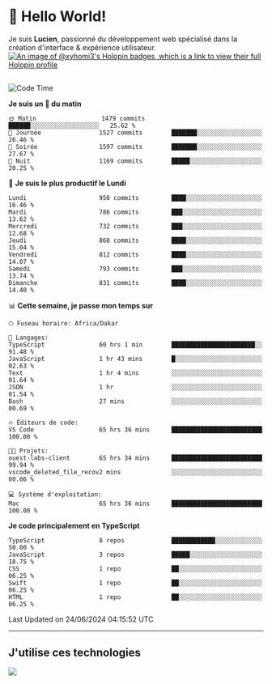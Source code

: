# 👋 Hello World!

Je suis **Lucien**, passionné du développement web spécialisé dans la création d'interface & expérience utilisateur.
[![An image of @xyhomi3's Holopin badges, which is a link to view their full Holopin profile](https://holopin.me/xyhomi3)](https://holopin.io/@xyhomi3)

##

<!--START_SECTION:waka-->
![Code Time](http://img.shields.io/badge/Code%20Time-1%2C435%20hrs%2039%20mins-blue)

**Je suis un 🐤 du matin** 

```text
🌞 Matin                  1479 commits        ██████░░░░░░░░░░░░░░░░░░░   25.62 % 
🌆 Journée                1527 commits        ███████░░░░░░░░░░░░░░░░░░   26.46 % 
🌃 Soirée                 1597 commits        ███████░░░░░░░░░░░░░░░░░░   27.67 % 
🌙 Nuit                   1169 commits        █████░░░░░░░░░░░░░░░░░░░░   20.25 % 
```
📅 **Je suis le plus productif le Lundi** 

```text
Lundi                    950 commits         ████░░░░░░░░░░░░░░░░░░░░░   16.46 % 
Mardi                    786 commits         ███░░░░░░░░░░░░░░░░░░░░░░   13.62 % 
Mercredi                 732 commits         ███░░░░░░░░░░░░░░░░░░░░░░   12.68 % 
Jeudi                    868 commits         ████░░░░░░░░░░░░░░░░░░░░░   15.04 % 
Vendredi                 812 commits         ████░░░░░░░░░░░░░░░░░░░░░   14.07 % 
Samedi                   793 commits         ███░░░░░░░░░░░░░░░░░░░░░░   13.74 % 
Dimanche                 831 commits         ████░░░░░░░░░░░░░░░░░░░░░   14.40 % 
```


📊 **Cette semaine, je passe mon temps sur** 

```text
🕑︎ Fuseau horaire: Africa/Dakar

💬 Langages: 
TypeScript               60 hrs 1 min        ███████████████████████░░   91.48 % 
JavaScript               1 hr 43 mins        █░░░░░░░░░░░░░░░░░░░░░░░░   02.63 % 
Text                     1 hr 4 mins         ░░░░░░░░░░░░░░░░░░░░░░░░░   01.64 % 
JSON                     1 hr                ░░░░░░░░░░░░░░░░░░░░░░░░░   01.54 % 
Bash                     27 mins             ░░░░░░░░░░░░░░░░░░░░░░░░░   00.69 % 

🔥 Éditeurs de code: 
VS Code                  65 hrs 36 mins      █████████████████████████   100.00 % 

🐱‍💻 Projets: 
ouest-labs-client        65 hrs 34 mins      █████████████████████████   99.94 % 
vscode_deleted_file_recov2 mins              ░░░░░░░░░░░░░░░░░░░░░░░░░   00.06 % 

💻 Système d'exploitation: 
Mac                      65 hrs 36 mins      █████████████████████████   100.00 % 
```

**Je code principalement en TypeScript** 

```text
TypeScript               8 repos             ████████████░░░░░░░░░░░░░   50.00 % 
JavaScript               3 repos             █████░░░░░░░░░░░░░░░░░░░░   18.75 % 
CSS                      1 repo              ██░░░░░░░░░░░░░░░░░░░░░░░   06.25 % 
Swift                    1 repo              ██░░░░░░░░░░░░░░░░░░░░░░░   06.25 % 
HTML                     1 repo              ██░░░░░░░░░░░░░░░░░░░░░░░   06.25 % 
```




 Last Updated on 24/06/2024 04:15:52 UTC
<!--END_SECTION:waka-->
---

## J'utilise ces technologies

<p align="left">
  <a href="https://skillicons.dev">
    <img src="https://skillicons.dev/icons?i=ts,js,md,scss,tailwind,react,docker,express,astro,vite,nextjs,vercel,figma,ableton" />
  </a>
</p>

